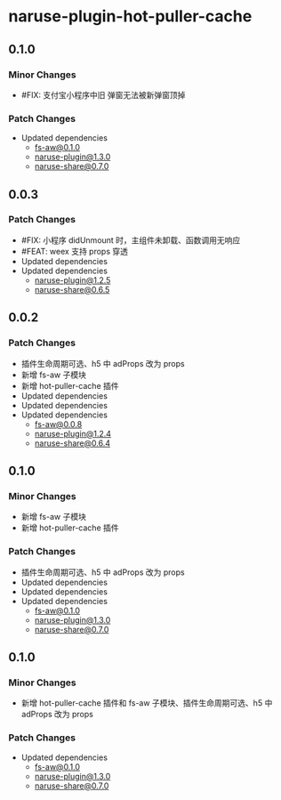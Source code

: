 # naruse-plugin-hot-puller-cache

## 0.1.0

### Minor Changes

- #FIX: 支付宝小程序中旧 弹窗无法被新弹窗顶掉

### Patch Changes

- Updated dependencies
  - fs-aw@0.1.0
  - naruse-plugin@1.3.0
  - naruse-share@0.7.0

## 0.0.3

### Patch Changes

- #FIX: 小程序 didUnmount 时，主组件未卸载、函数调用无响应
- #FEAT: weex 支持 props 穿透
- Updated dependencies
- Updated dependencies
  - naruse-plugin@1.2.5
  - naruse-share@0.6.5

## 0.0.2

### Patch Changes

- 插件生命周期可选、h5 中 adProps 改为 props
- 新增 fs-aw 子模块
- 新增 hot-puller-cache 插件
- Updated dependencies
- Updated dependencies
- Updated dependencies
  - fs-aw@0.0.8
  - naruse-plugin@1.2.4
  - naruse-share@0.6.4

## 0.1.0

### Minor Changes

- 新增 fs-aw 子模块
- 新增 hot-puller-cache 插件

### Patch Changes

- 插件生命周期可选、h5 中 adProps 改为 props
- Updated dependencies
- Updated dependencies
- Updated dependencies
  - fs-aw@0.1.0
  - naruse-plugin@1.3.0
  - naruse-share@0.7.0

## 0.1.0

### Minor Changes

- 新增 hot-puller-cache 插件和 fs-aw 子模块、插件生命周期可选、h5 中 adProps 改为 props

### Patch Changes

- Updated dependencies
  - fs-aw@0.1.0
  - naruse-plugin@1.3.0
  - naruse-share@0.7.0

